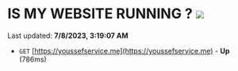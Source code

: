 # IS MY WEBSITE RUNNING ? [![](https://img.shields.io/static/v1?label=Sponsor&message=%E2%9D%A4&logo=GitHub&color=%23fe8e86)](https://github.com/sponsors/<username>)

Last updated: **7/8/2023, 3:19:07 AM**

- `GET` [https://youssefservice.me](https://youssefservice.me) - **Up** (786ms)
